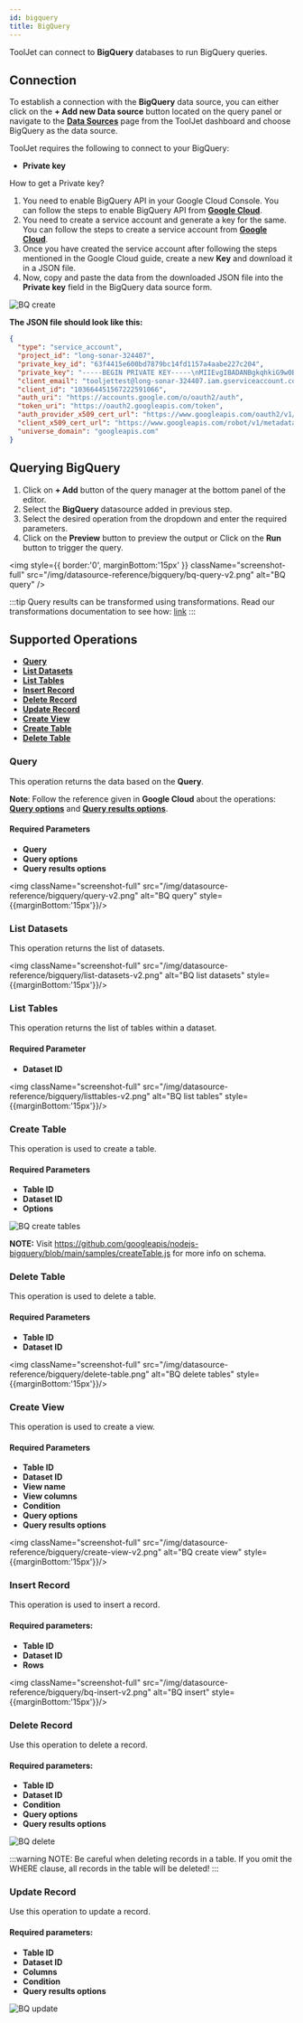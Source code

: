 ```yaml
---
id: bigquery
title: BigQuery
---
```


ToolJet can connect to **BigQuery** databases to run BigQuery queries.

<div>

## Connection

To establish a connection with the **BigQuery** data source, you can either click on the **+ Add new Data source** button located on the query panel or navigate to the **[Data Sources](/docs/data-sources/overview)** page from the ToolJet dashboard and choose BigQuery as the data source.

ToolJet requires the following to connect to your BigQuery:
- **Private key**

How to get a Private key?
1. You need to enable BigQuery API in your Google Cloud Console. You can follow the steps to enable BigQuery API from **[Google Cloud](https://cloud.google.com/bigquery/docs/bigquery-web-ui)**. 
2. You need to create a service account and generate a key for the same. You can follow the steps to create a service account from **[Google Cloud](https://cloud.google.com/iam/docs/creating-managing-service-accounts)**.
3. Once you have created the service account after following the steps mentioned in the Google Cloud guide, create a new **Key** and download it in a JSON file.
4. Now, copy and paste the data from the downloaded JSON file into the **Private key** field in the BigQuery data source form.

<img className="screenshot-full" src="/img/datasource-reference/bigquery/bq-create-v2.png" alt="BQ create" />

**The JSON file should look like this:**

```json
{
  "type": "service_account",
  "project_id": "long-sonar-324407",
  "private_key_id": "63f4415e600bd7879bc14fd1157a4aabe227c204",
  "private_key": "-----BEGIN PRIVATE KEY-----\nMIIEvgIBADANBgkqhkiG9w0BAQEFAASCBKgwggSkAgEAAoIBAQDRGgDmfwYcKp4q\n3ce4DkrKv0vTn/Jn2Z2vEHp+oOz5ebZqmE3v56c6YIvtVRblANILPrOsB5ZvkF5f\nEzZBXn7ZI3+dqKBrpxbJqF6bKTLENdgFZRTbXHtGDpmwX4A+ufir9QNoezRw0i5L\nnVZiVC54f/Qt/cKT8794qSnrxNX1TneZLGxJWou9VAl3xT9h2HdL56gYIuleWXDK\nnXkb3Leh9AMZCdFPMyC24MWefWrUbNkqJ7V8FHo7bMrAcFNuSoF2NfK1v6IPLkEs\nwAU0CJ9VSg6rrahQOqIJ04cdYs2OUh4lRvRB6pqlVvtl6EdJB6dHln1nDzpgHbnb\n+acfwEDnAgMBAAECggEAGs/mSKgGDQuL73wztU6j2X6RBwhN6XIWjZGj22PgLxcj\nxGRWLgp6v3oMxzhvcJrb1BRMrqTkbdbJuxA4F0a6JjaukPVD6Lnqqp37z5KHT3CG\nDB8LfxtLNU7+9wYv6Bspn0cSEk4mCcdxp0F8B6y6rrndgh41WopZRWwPk4tQUh1r\nor67AAYd3rtzGMLoghs+8UE+UYa8wbpsbmHEYgqvXQAkNsl8WdNwqmI0G4lf+pgx\n7Rm27LJrtdBBHc48RUhg2eiN05HLCsnwkrnSj0rLL/L7T1yoSfCSUuv1mTUesxQ1\nXUEsPQQTTsNsqKOxT71CzQLElrPfwZkN4Y/IOJqX3QKBgQD6u0idi2r54hMjBSuk\npLgXygH5AWfHc4QqMCui7HZrFOJ4U4AreI/zZrM3Gemgs+1l27wsUjoxADW2Egyq\nX5AVe94RKSV3cCIIty38VOUBVsgyxj38d8yWkpJKJ2FcAgqEzPDDo0TCaOEq01oA\nYqjkgBz7Sh4XhQ5xwzfnOPRPtQKBgQDVfsly/k03wAJo1xlUZeq9mAnba5Hz07x9\nJ3REAwrtOaD891rKbkqDZKdGHTMweFGeEW2Hx7Q5iRS4WDKFO14wgSHFTkkVoSKR\n2W7XMomUQPFojQwgkDhrxsGE8O1DqfQ0+A5AJn2ASv/cyVGE3V2xg2rGr/HWi6Wq\nUp4FxebXqwKBgQDNIcCNNG03N6EUe7xzHViIDfuDL4UqhvXQVky9JNzVSubmLtqj\ntiV/q7xgDlE36z0EorvXPwbg5B0NcsLt+PU2vnq2a4V9rD4MB2IWGZaqe8ea0toP\n3iuB3TTWelWLIxhcAhfQ15j/vTLLCNOPkShAmhgb902bTH6+0ErCX7RyKQKBgQCe\nDOeLpvF5VT8zaBILZgva4eRiOQdqz5RZvsyW0P3U0vX4cBIZjH7DOM+Q22sa9efO\nMi6490HX2kCpnDmCYon/NInQrHz0cz7JZINm8rXhOBa/hLO2o63xM8nt5gJwNjBg\nykaafSQpxtwWEj+0McD7+kMg5f4OC4HQTqtHsNONUwKBgAoWGGRPja068BPIiUMB\nezsdYPP5TdASiBeAEPaQXQHlJxPDu9KoKqM5xvWIdR8eH1z7cuQ3RP89hYT03/UT\nBvWXHk2MJQZK7BZDw9KMZAKexK9/qxwHS6i7HhErD+Au3UaRX8dfjJzX8WAwuAwp\nVDwHncN3n4mPFQl7eijnQZ/F\n-----END PRIVATE KEY-----\n",
  "client_email": "tooljettest@long-sonar-324407.iam.gserviceaccount.com",
  "client_id": "103664451567222591066",
  "auth_uri": "https://accounts.google.com/o/oauth2/auth",
  "token_uri": "https://oauth2.googleapis.com/token",
  "auth_provider_x509_cert_url": "https://www.googleapis.com/oauth2/v1/certs",
  "client_x509_cert_url": "https://www.googleapis.com/robot/v1/metadata/x509/tooljettest%40long-sonar-324407.iam.gserviceaccount.com",
  "universe_domain": "googleapis.com"
}
```

</div>

<div>

## Querying BigQuery

1. Click on **+ Add** button of the query manager at the bottom panel of the editor.
2. Select the **BigQuery** datasource added in previous step.
3. Select the desired operation from the dropdown and enter the required parameters.
4. Click on the **Preview** button to preview the output or Click on the **Run** button to trigger the query.

<div style={{textAlign: 'center'}}>

<img style={{ border:'0', marginBottom:'15px' }} className="screenshot-full" src="/img/datasource-reference/bigquery/bq-query-v2.png" alt="BQ query" />

</div>

:::tip
Query results can be transformed using transformations. Read our transformations documentation to see how: [link](/docs/tutorial/transformations)
:::

</div>

<div>

## Supported Operations

-  **[Query](#query)**
-  **[List Datasets](#list-datasets)**
-  **[List Tables](#list-tables)**
-  **[Insert Record ](#insert-record)**
-  **[Delete Record ](#delete-record)**
-  **[Update Record](#update-record)**
-  **[Create View](#create-view)**
-  **[Create Table](#create-table)**
-  **[Delete Table](#create-table)**

### Query

This operation returns the data based on the **Query**. 

**Note**: Follow the reference given in **Google Cloud** about the operations: **[Query options](https://cloud.google.com/bigquery/docs/reference/rest/v2/Job)** and **[Query results options](https://cloud.google.com/nodejs/docs/reference/bigquery/latest/overview#_google_cloud_bigquery_QueryResultsOptions_type)**.

#### Required Parameters

- **Query**
- **Query options**
- **Query results options**

<img className="screenshot-full" src="/img/datasource-reference/bigquery/query-v2.png" alt="BQ query" style={{marginBottom:'15px'}}/>

### List Datasets

This operation returns the list of datasets.

<img className="screenshot-full" src="/img/datasource-reference/bigquery/list-datasets-v2.png" alt="BQ list datasets" style={{marginBottom:'15px'}}/>

### List Tables

This operation returns the list of tables within a dataset.

#### Required Parameter

- **Dataset ID**

<img className="screenshot-full" src="/img/datasource-reference/bigquery/listtables-v2.png"  alt="BQ list tables" style={{marginBottom:'15px'}}/>

### Create Table

This operation is used to create a table.

#### Required Parameters 

- **Table ID**
- **Dataset ID**
- **Options**

<img className="screenshot-full" src="/img/datasource-reference/bigquery/create-table.png"  alt="BQ create tables"/>

**NOTE:** Visit https://github.com/googleapis/nodejs-bigquery/blob/main/samples/createTable.js for more info on schema.

### Delete Table

This operation is used to delete a table.

#### Required Parameters 

- **Table ID**
- **Dataset ID**

<img className="screenshot-full" src="/img/datasource-reference/bigquery/delete-table.png"  alt="BQ delete tables" style={{marginBottom:'15px'}}/>

### Create View

This operation is used to create a view.

#### Required Parameters 

- **Table ID**
- **Dataset ID**
- **View name**
- **View columns**
- **Condition**
- **Query options**
- **Query results options**

<img className="screenshot-full" src="/img/datasource-reference/bigquery/create-view-v2.png"  alt="BQ create view" style={{marginBottom:'15px'}}/>

### Insert Record

This operation is used to insert a record.

#### Required parameters: 

- **Table ID**
- **Dataset ID**
- **Rows**

<img className="screenshot-full" src="/img/datasource-reference/bigquery/bq-insert-v2.png" alt="BQ insert"  style={{marginBottom:'15px'}}/>

### Delete Record 
Use this operation to delete a record.

#### Required parameters: 

- **Table ID**
- **Dataset ID**
- **Condition**
- **Query options**
- **Query results options**

<img className="screenshot-full" src="/img/datasource-reference/bigquery/bq-delete-v2.png"  alt="BQ delete" />

:::warning
NOTE: Be careful when deleting records in a table. If you omit the WHERE clause, all records in the table will be deleted!
:::

### Update Record
Use this operation to update a record.

#### Required parameters: 

- **Table ID**
- **Dataset ID**
- **Columns**
- **Condition**
- **Query results options**

<img className="screenshot-full" src="/img/datasource-reference/bigquery/bq-update-v2.png" alt="BQ update" />

</div>
